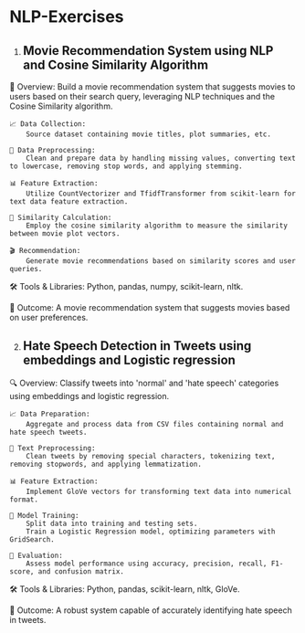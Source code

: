 # NLP-Exercises

1. ## Movie Recommendation System using NLP and Cosine Similarity Algorithm

🎥 Overview: Build a movie recommendation system that suggests movies to users based on their search query, leveraging NLP techniques and the Cosine Similarity algorithm.

    📈 Data Collection:
        Source dataset containing movie titles, plot summaries, etc.

    🔧 Data Preprocessing:
        Clean and prepare data by handling missing values, converting text to lowercase, removing stop words, and applying stemming.

    📊 Feature Extraction:
        Utilize CountVectorizer and TfidfTransformer from scikit-learn for text data feature extraction.

    🧮 Similarity Calculation:
        Employ the cosine similarity algorithm to measure the similarity between movie plot vectors.

    🎬 Recommendation:
        Generate movie recommendations based on similarity scores and user queries.

🛠 Tools & Libraries: Python, pandas, numpy, scikit-learn, nltk.

🎯 Outcome: A movie recommendation system that suggests movies based on user preferences.

2. ## Hate Speech Detection in Tweets using embeddings and Logistic regression

🔍 Overview: Classify tweets into 'normal' and 'hate speech' categories using embeddings and logistic regression.

    📈 Data Preparation:
        Aggregate and process data from CSV files containing normal and hate speech tweets.

    🔧 Text Preprocessing:
        Clean tweets by removing special characters, tokenizing text, removing stopwords, and applying lemmatization.

    📊 Feature Extraction:
        Implement GloVe vectors for transforming text data into numerical format.

    🤖 Model Training:
        Split data into training and testing sets.
        Train a Logistic Regression model, optimizing parameters with GridSearch.

    📏 Evaluation:
        Assess model performance using accuracy, precision, recall, F1-score, and confusion matrix.

🛠 Tools & Libraries: Python, pandas, scikit-learn, nltk, GloVe.

🎯 Outcome: A robust system capable of accurately identifying hate speech in tweets.
